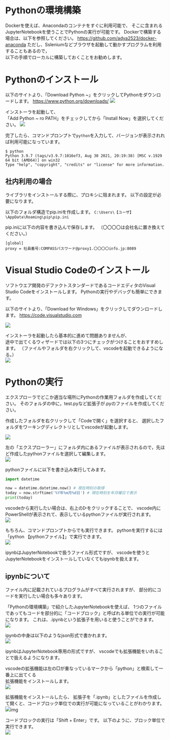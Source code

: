 # Pythonの環境構築

Dockerを使えば、Anacondaのコンテナをすぐに利用可能で、
そこに含まれるJupyterNotebookを使うことでPythonの実行が可能です。
Dockerで構築する場合は、以下を参照してください。
https://github.com/adya2523/docker-anaconda
ただし、Ssleniumなどブラウザを起動して動かすプログラムを利用することもあるので，  
以下の手順でローカルに構築しておくことをお勧めします。

# Pythonのインストール
以下のサイトより、「Download Python ~」をクリックしてPythonをダウンロードします。
https://www.python.org/downloads/
![](img/download_python.png)

インストーラを起動して、  
「Add Python ~ ro PATH」をチェックしてから「Install Now」を選択してください。
![](img/install_python.png)


完了したら、コマンドプロンプトで`python`を入力して、バージョンが表示されれば利用可能になっています。
```
$ python
Python 3.9.7 (tags/v3.9.7:1016ef3, Aug 30 2021, 20:19:38) [MSC v.1929 64 bit (AMD64)] on win32
Type "help", "copyright", "credits" or "license" for more information.
```

## 社内利用の場合
ライブラリをインストールする際に、プロキシに阻まれます。
以下の設定が必要になります。

以下のフォルダ構造でpip.iniを作成します。
`C:\Users\【ユーザ】\AppData\Roaming\pip\pip.ini`

pip.iniに以下の内容を書き込んで保存します。
（〇〇〇〇は会社名に置き換えてください。）
```
[global]
proxy = 社員番号:COMPASSパスワード@proxy1.〇〇〇〇info.jp:8089
```

# Visual Studio Codeのインストール
ソフトウエア開発のデファクトスタンダードであるコードエディタのVisual Studio Codeをインストールします。
Pythonの実行やデバッグも簡単にできます。

以下のサイトより、「Download for Windows」をクリックしてダウンロードします。
https://code.visualstudio.com

![](img/download_vscode.png)

インストーラを起動したら基本的に進めて問題ありませんが、  
途中で出てくるウィザードでは以下の3つにチェックがつけることをおすすめします。
（ファイルやフォルダを右クリックして、vscodeを起動できるようになる。）  
![](img/install_vscode.png)

# Pythonの実行
エクスプローラでどこか適当な場所にPythonの作業用フォルダを作成してください。
そのフォルダの中に，test.pyなど拡張子が.pyのファイルを作成してください。

作成したフォルダを右クリックして「Codeで開く」を選択すると、
選択したフォルダをワーキングディレクトリとしてvscodeが起動します。
  
![](img/create_dir.png)
  
左の「エクスプローラー」にフォルダ内にあるファイルが表示されるので，先ほど作成したpythonファイルを選択して編集します。  
![](img/vscode_in.png)  

pythonファイルに以下を書き込み実行してみます。
```python
import datetime

now = datetime.datetime.now() # 現在時刻の取得
today = now.strftime('%Y年%m月%d日') # 現在時刻を年月曜日で表示
print(today)
```

vscodeから実行したい場合は、右上の▷をクリックすることで、
vscode内にPowerShellが表示されて、表示しているpythonファイルが実行されます。  
![](img/vscode_execute.png)  

もちろん、コマンドプロンプトからでも実行できます。
pythonを実行するには「python 【pythonファイル】」で実行できます。  
![](img/cmd_execute.png)  

ipynbはJupyterNotebookで扱うファイル形式ですが、
vscodeを使うとJupyterNotebookをインストールしていなくてもipynbを扱えます。

## ipynbについて
ファイル内に記載されているプログラムがすべて実行されますが、
部分的にコードを実行したい場合も多々あります。

「Pythonの環境構築」で紹介したJupyterNotebookを使えば、
1つのファイルであってもコードを部分的に「コードブロック」と呼ばれる単位での実行が可能になります。
これは、.ipynbという拡張子を用いると使うことができます。  
![](img/jupyter.png)  

ipynbの中身は以下のようなjson形式で書かれます。  
![](img/ipynb.png)  

ipynbはJupyterNotebook専用の形式ですが、
vscodeでも拡張機能をいれることで扱えるようになります。

vscodeの拡張機能は左の□が重なっているマークから「python」と検索して一番上に出てくる  
拡張機能をインストールします。  
![](img/vscode_ext.png)  

拡張機能をインストールしたら、
拡張子を「.ipynb」としたファイルを作成して開くと、コードブロック単位での実行が可能になっていることがわかります。  
![](img/vscode_ipynb.png)img  

コードブロックの実行は「Shift + Enter」です。
以下のように、ブロック単位で実行できます。  
![](img/vscode_ipynb2.png)  